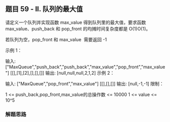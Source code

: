 ## 题目 59 - II. 队列的最大值
请定义一个队列并实现函数 max_value 得到队列里的最大值，要求函数 max_value、push_back 和 pop_front 的均摊时间复杂度都是 O(1)O(1)。

若队列为空，pop_front 和 max_value  需要返回 -1

示例 1：


输入:
["MaxQueue","push_back","push_back","max_value","pop_front","max_value"]
[[],[1],[2],[],[],[]]
输出: [null,null,null,2,1,2]
示例 2：


输入:
["MaxQueue","pop_front","max_value"]
[[],[],[]]
输出: [null,-1,-1]
限制：

1 <= push_back,pop_front,max_value的总操作数 <= 10000
1 <= value <= 10^5

### 解题思路
  